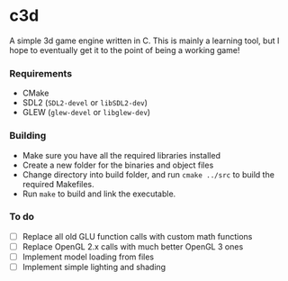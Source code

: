# c3d
A simple 3d game engine written in C. This is mainly a learning tool,
 but I hope to eventually get it to the point of being a working game!
### Requirements
- CMake
- SDL2 (`SDL2-devel` or `libSDL2-dev`)
- GLEW (`glew-devel` or `libglew-dev`)

### Building
- Make sure you have all the required libraries installed
- Create a new folder for the binaries and object files
- Change directory into build folder, and run `cmake ../src` to build the required Makefiles.
- Run `make` to build and link the executable.

### To do
- [ ] Replace all old GLU function calls with custom math functions
- [ ] Replace OpenGL 2.x calls with much better OpenGL 3 ones
- [ ] Implement model loading from files
- [ ] Implement simple lighting and shading
